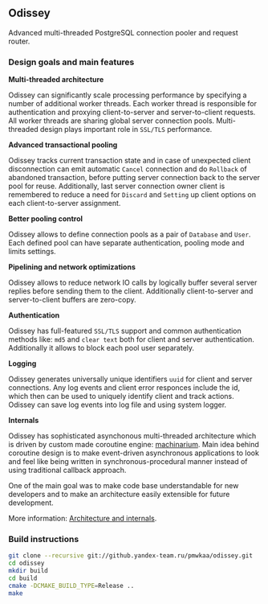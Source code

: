 
## Odissey

Advanced multi-threaded PostgreSQL connection pooler and request router.

### Design goals and main features

**Multi-threaded architecture**

Odissey can significantly scale processing performance by
specifying a number of additional worker threads. Each worker thread is
responsible for authentication and proxying client-to-server and server-to-client
requests. All worker threads are sharing global server connection pools.
Multi-threaded design plays important role in `SSL/TLS` performance.

**Advanced transactional pooling**

Odissey tracks current transaction state and in case of unexpected client
disconnection can emit automatic `Cancel` connection and do `Rollback` of
abandoned transaction, before putting server connection back to
the server pool for reuse. Additionally, last server connection owner client
is remembered to reduce a need for `Discard` and `Setting` up client options
on each client-to-server assignment.

**Better pooling control**

Odissey allows to define connection pools as a pair of `Database` and `User`.
Each defined pool can have separate authentication, pooling mode and limits settings.

**Pipelining and network optimizations**

Odissey allows to reduce network IO calls by logically buffer several
server replies before sending them to the client. Additionally
client-to-server and server-to-client buffers are zero-copy.

**Authentication**

Odissey has full-featured `SSL/TLS` support and common authentication methods
like: `md5` and `clear text` both for client and server authentication.
Additionally it allows to block each pool user separately.

**Logging**

Odissey generates universally unique identifiers `uuid` for client and server connections.
Any log events and client error responces include the id, which then can be used to
uniquely identify client and track actions. Odissey can save log events into log file and
using system logger.

**Internals**

Odissey has sophisticated asynchonous multi-threaded architecture which
is driven by custom made coroutine engine: [machinarium](https://github.yandex-team.ru/pmwkaa/machinarium).
Main idea behind coroutine design is to make event-driven asynchronous applications to look and feel
like being written in synchronous-procedural manner instead of using traditional
callback approach.

One of the main goal was to make code base understandable for new developers and
to make an architecture easily extensible for future development.

More information: [Architecture and internals](INTERNALS.md).

### Build instructions

```sh
git clone --recursive git://github.yandex-team.ru/pmwkaa/odissey.git
cd odissey
mkdir build
cd build
cmake -DCMAKE_BUILD_TYPE=Release ..
make
```
